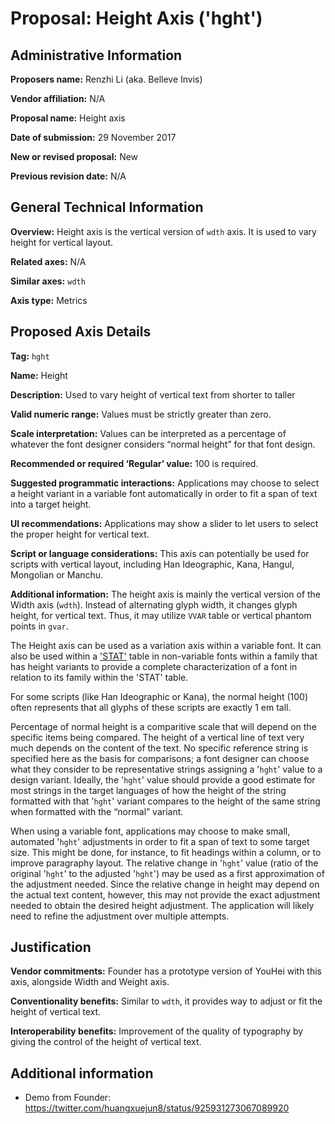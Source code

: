 # Proposal: Height Axis ('hght')

## Administrative Information

**Proposers name:** Renzhi Li (aka. Belleve Invis)

**Vendor affiliation:** N/A

**Proposal name:** Height axis

**Date of submission:** 29 November 2017

**New or revised proposal:** New

**Previous revision date:** N/A


## General Technical Information

**Overview:** Height axis is the vertical version of `wdth` axis. It is used to vary height for vertical layout.

**Related axes:** N/A

**Similar axes:** `wdth`

**Axis type:** Metrics


## Proposed Axis Details

**Tag:** `hght`

**Name:** Height

**Description:** Used to vary height of vertical text from shorter to taller

**Valid numeric range:** Values must be strictly greater than zero.

**Scale interpretation:** Values can be interpreted as a percentage of whatever the font designer considers “normal height” for that font design.

**Recommended or required ‘Regular’ value:** 100 is required.

**Suggested programmatic interactions:** Applications may choose to select a height variant in a variable font automatically in order to fit a span of text into a target height.

**UI recommendations:** Applications may show a slider to let users to select the proper height for vertical text.

**Script or language considerations:** This axis can potentially be used for scripts with vertical layout, including Han Ideographic, Kana, Hangul, Mongolian or Manchu.

**Additional information:** The height axis is mainly the vertical version of the Width axis (`wdth`). Instead of alternating glyph width, it changes glyph height, for vertical text. Thus, it may utilize `VVAR` table or vertical phantom points in `gvar`.

The Height axis can be used as a variation axis within a variable font. It can also be used within a ['STAT'](https://www.microsoft.com/typography/otspec/stat.htm) table in non-variable fonts within a family that has height variants to provide a complete characterization of a font in relation to its family within the 'STAT' table.

For some scripts (like Han Ideographic or Kana), the normal height (100) often represents that all glyphs of these scripts are exactly 1 em tall.

Percentage of normal height is a comparitive scale that will depend on the specific items being compared. The height of a vertical line of text very much depends on the content of the text. No specific reference string is specified here as the basis for comparisons; a font designer can choose what they consider to be representative strings assigning a '`hght`' value to a design variant. Ideally, the '`hght`' value should provide a good estimate for most strings in the target languages of how the height of the string formatted with that '`hght`' variant compares to the height of the same string when formatted with the “normal” variant.

When using a variable font, applications may choose to make small, automated '`hght`' adjustments in order to fit a span of text to some target size. This might be done, for instance, to fit headings within a column, or to improve paragraphy layout. The relative change in '`hght`' value (ratio of the original '`hght`' to the adjusted '`hght`') may be used as a first approximation of the adjustment needed. Since the relative change in height may depend on the actual text content, however, this may not provide the exact adjustment needed to obtain the desired height adjustment. The application will likely need to refine the adjustment over multiple attempts.

## Justification

**Vendor commitments:** Founder has a prototype version of YouHei with this axis, alongside Width and Weight axis.

**Conventionality benefits:** Similar to `wdth`, it provides way to adjust or fit the height of vertical text.

**Interoperability benefits:** Improvement of the quality of typography by giving the control of the height of vertical text.

## Additional information

- Demo from Founder: https://twitter.com/huangxuejun8/status/925931273067089920

